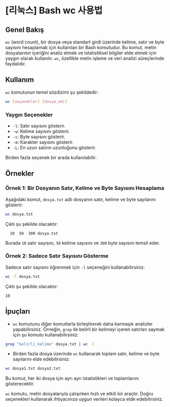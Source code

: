 # [리눅스] Bash wc 사용법

## Genel Bakış
`wc` (word count), bir dosya veya standart girdi üzerinde kelime, satır ve byte sayısını hesaplamak için kullanılan bir Bash komutudur. Bu komut, metin dosyalarının içeriğini analiz etmek ve istatistiksel bilgiler elde etmek için yaygın olarak kullanılır. `wc`, özellikle metin işleme ve veri analizi süreçlerinde faydalıdır.

## Kullanım
`wc` komutunun temel sözdizimi şu şekildedir:

```bash
wc [seçenekler] [dosya_adı]
```

### Yaygın Seçenekler
- `-l`: Satır sayısını gösterir.
- `-w`: Kelime sayısını gösterir.
- `-c`: Byte sayısını gösterir.
- `-m`: Karakter sayısını gösterir.
- `-L`: En uzun satırın uzunluğunu gösterir.

Birden fazla seçenek bir arada kullanılabilir.

## Örnekler
### Örnek 1: Bir Dosyanın Satır, Kelime ve Byte Sayısını Hesaplama
Aşağıdaki komut, `dosya.txt` adlı dosyanın satır, kelime ve byte sayılarını gösterir:

```bash
wc dosya.txt
```

Çıktı şu şekilde olacaktır:
```
  10  50  300 dosya.txt
```
Burada `10` satır sayısını, `50` kelime sayısını ve `300` byte sayısını temsil eder.

### Örnek 2: Sadece Satır Sayısını Gösterme
Sadece satır sayısını öğrenmek için `-l` seçeneğini kullanabilirsiniz:

```bash
wc -l dosya.txt
```

Çıktı şu şekilde olacaktır:
```
10
```

## İpuçları
- `wc` komutunu diğer komutlarla birleştirerek daha karmaşık analizler yapabilirsiniz. Örneğin, `grep` ile belirli bir kelimeyi içeren satırları saymak için şu komutu kullanabilirsiniz:

```bash
grep "belirli_kelime" dosya.txt | wc -l
```

- Birden fazla dosya üzerinde `wc` kullanarak toplam satır, kelime ve byte sayılarını elde edebilirsiniz:

```bash
wc dosya1.txt dosya2.txt
```

Bu komut, her iki dosya için ayrı ayrı istatistikleri ve toplamlarını gösterecektir.

`wc` komutu, metin dosyalarıyla çalışırken hızlı ve etkili bir araçtır. Doğru seçenekleri kullanarak ihtiyacınıza uygun verileri kolayca elde edebilirsiniz.